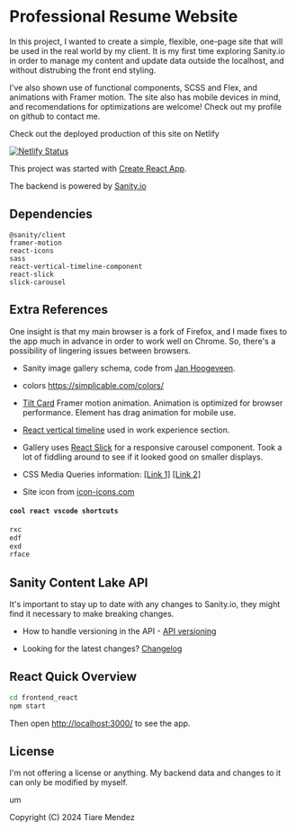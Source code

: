 # Professional Resume Website

In this project, I wanted to create a simple, flexible, one-page site that will be used in the real world by my client. It is my first time exploring Sanity.io in order to manage my content and update data outside the localhost, and without distrubing the front end styling. 

I've also shown use of functional components, SCSS and Flex, and animations with Framer motion. The site also has mobile devices in mind, and recomendations for optimizations are welcome! Check out my profile on github to contact me.

Check out the deployed production of this site on Netlify

[![Netlify Status](https://api.netlify.com/api/v1/badges/95bc3987-9993-4aba-83a1-d3221ead9a9c/deploy-status)](https://claudia-mendez-portfolio.netlify.app)

This project was started with [Create React App](https://github.com/facebook/create-react-app).

The backend is powered by [Sanity.io](https://www.sanity.io/) 

## Dependencies

`@sanity/client`  
`framer-motion`  
`react-icons`  
`sass`  
`react-vertical-timeline-component`  
`react-slick`  
`slick-carousel` 


## Extra References

One insight is that my main browser is a fork of Firefox, and I made fixes to the app much in advance in order to work well on Chrome. So, there's a possibility of lingering issues between browsers. 

- Sanity image gallery schema, code from [Jan Hoogeveen](https://www.sanity.io/schemas/image-gallery-dea386ba).

- colors https://simplicable.com/colors/ 

- [Tilt Card](www.hover.dev/components/cards#hover-tilt-card) Framer motion animation. Animation is optimized for browser performance. Element has drag animation for mobile use.

- [React vertical timeline](https://stephane-monnot.github.io/react-vertical-timeline/#/) used in work experience section.

- Gallery uses [React Slick](https://react-slick.neostack.com/) for a responsive carousel component. Took a lot of fiddling around to see if it looked good on smaller displays.

- CSS Media Queries information: [[Link 1]](https://weekendprojects.dev/posts/which-responsive-media-query-breakpoints-should-you-use/) [[Link 2]](https://css-tricks.com/snippets/css/media-queries-for-standard-devices/)

- Site icon from [icon-icons.com](https://icon-icons.com/icon/book-pen-food-education/114955)


#### `cool react vscode shortcuts`
```js
rxc 
edf 
exd 
rface
```

<!-- 
todo
in navbar, make the display sizes consistent when hamburger bar appears
svg https://shapes.framer.website/
 -->


 ## Sanity Content Lake API 
 It's important to stay up to date with any changes to Sanity.io, they might find it necessary to make breaking changes. 

- How to handle versioning in the API - [API versioning](https://www.sanity.io/docs/api-versioning) 

- Looking for the latest changes? [Changelog](https://www.sanity.io/changelog)

## React Quick Overview

```sh
cd frontend_react
npm start
```

Then open [http://localhost:3000/](http://localhost:3000/) to see the app.<br>



## License

I'm not offering a license or anything. My backend data and changes to it can only be modified by myself. 

um

Copyright (C) 2024 Tiare Mendez
